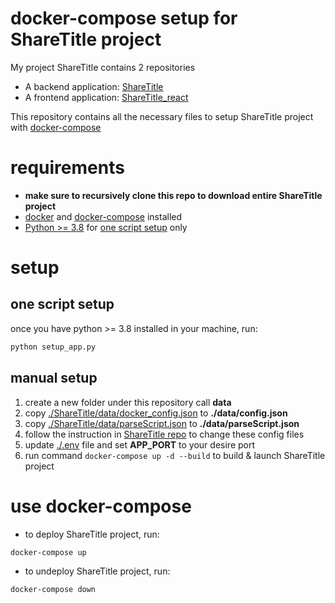 
# docker-compose setup for ShareTitle project

My project ShareTitle contains 2 repositories

* A backend application: [ShareTitle](https://github.com/Gavin1937/ShareTitle)
* A frontend application: [ShareTitle_react](https://github.com/Gavin1937/ShareTitle_react)

This repository contains all the necessary files to setup ShareTitle project with [docker-compose](https://docs.docker.com/compose/)

# requirements

* **make sure to recursively clone this repo to download entire ShareTitle project**
* [docker](https://docs.docker.com/) and [docker-compose](https://docs.docker.com/compose/install/) installed
* [Python >= 3.8](https://www.python.org/) for [one script setup](#one-script-setup) only

# setup

## one script setup

once you have python >= 3.8 installed in your machine, run:

```sh
python setup_app.py
```

## manual setup

1. create a new folder under this repository call **data**
2. copy [./ShareTitle/data/docker_config.json](https://github.com/Gavin1937/ShareTitle/blob/main/data/docker_config.json) to **./data/config.json**
3. copy [./ShareTitle/data/parseScript.json](https://github.com/Gavin1937/ShareTitle/blob/main/data/parseScript.json) to **./data/parseScript.json**
4. follow the instruction in [ShareTitle repo](https://github.com/Gavin1937/ShareTitle#configuration) to change these config files
5. update [./.env](./.env) file and set **APP_PORT** to your desire port
6. run command `docker-compose up -d --build` to build & launch ShareTitle project

# use docker-compose

* to deploy ShareTitle project, run:

```sh
docker-compose up
```

* to undeploy ShareTitle project, run:

```sh
docker-compose down
```

